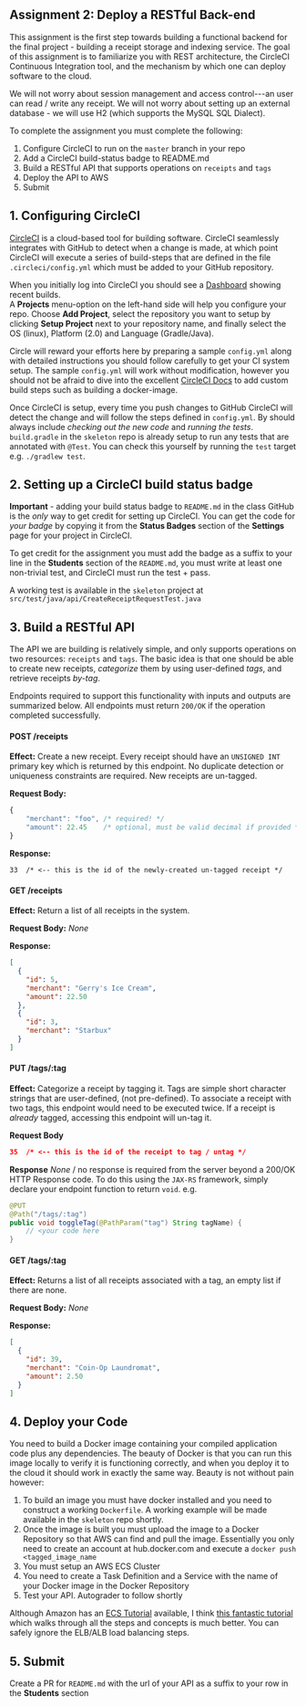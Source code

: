 Assignment 2: Deploy a RESTful Back-end
---
This assignment is the first step towards building a functional backend for
the final project - building a receipt storage and indexing service.  The goal of this assignment 
is to familiarize you with REST architecture, the CircleCI Continuous Integration tool, and 
the mechanism by which one can deploy software to the cloud.

We will not worry about session management and access control---an user can read / write any receipt. 
We will not worry about setting up an external database - we will use H2 (which 
supports the MySQL SQL Dialect).

To complete the assignment you must complete the following:
1. Configure CircleCI to run on the `master` branch in your repo
2. Add a CircleCI build-status badge to README.md
3. Build a RESTful API that supports operations on `receipts` and `tags`
4. Deploy the API to AWS
5. Submit

## 1. Configuring CircleCI
[CircleCI](http://circleci.com/) is a cloud-based tool for building software.  CircleCI seamlessly integrates with 
GitHub to detect when a change is made, at which point CircleCI will execute a series of build-steps that are 
defined in the file `.circleci/config.yml` which must be added to your GitHub repository. 

When you initially log into CircleCI you should see a [Dashboard](https://circleci.com/dashboard) showing recent builds.  
A **Projects** menu-option on the left-hand side will help you configure your repo.  Choose 
**Add Project**, select the repository you want to setup by clicking **Setup Project** next to your repository name, and 
finally select the OS (linux), Platform (2.0) and Language (Gradle/Java).  

Circle will reward your efforts here by preparing a sample `config.yml` along with detailed instructions you should 
follow carefully to get your CI system setup.  The sample `config.yml` will work without modification, however you 
should not be afraid to dive into the excellent [CircleCI Docs](https://circleci.com/docs/2.0/) to add custom 
build steps such as building a docker-image.

Once CircleCI is setup, every time you push changes to GitHub CircleCI will detect the change and will follow the steps
defined in `config.yml`.  By should always include *checking out the new code* and *running the tests*.  `build.gradle` 
in the `skeleton` repo is already setup to run any tests that are annotated with `@Test`.  You can check this yourself 
by running the `test` target e.g. `./gradlew test`.  

## 2. Setting up a CircleCI build status badge
**Important** - adding your build status badge to `README.md` in the class GitHub is the *only* way to get credit for 
setting up CircleCI.  You can get the code for *your badge* by copying it from the **Status Badges** section of the 
**Settings** page for your project in CircleCI.  

To get credit for the assignment you must add the badge as a suffix to your line in the **Students** section 
of the `README.md`, you must write at least one non-trivial test, and CircleCI must run the test + pass.

A working test is available in the `skeleton` project at `src/test/java/api/CreateReceiptRequestTest.java`

## 3. Build a RESTful API 
The API we are building is relatively simple, and only supports operations on two 
resources: `receipts` and `tags`.  The basic idea is that one should be able to create new 
receipts, *categorize* them by using user-defined *tags*, and retrieve receipts *by-tag*. 
 
Endpoints required to support this functionality with inputs and outputs are summarized below.  All endpoints must 
return `200/OK` if the operation completed successfully.
 
#### POST /receipts
**Effect:** Create a new receipt.  Every receipt should have an `UNSIGNED INT` primary key which 
is returned by this endpoint. No duplicate detection or uniqueness constraints are required.  New 
receipts are un-tagged. 

**Request Body:**
```javascript
{
    "merchant": "foo", /* required! */
    "amount": 22.45    /* optional, must be valid decimal if provided */
}
```
**Response:**
```
33  /* <-- this is the id of the newly-created un-tagged receipt */
```
 
#### GET /receipts
**Effect:** Return a list of all receipts in the system.  

**Request Body:**
*None*

**Response:**
```json
[
  {
    "id": 5,
    "merchant": "Gerry's Ice Cream",
    "amount": 22.50
  },
  {
    "id": 3,
    "merchant": "Starbux"
  }
]
```

#### PUT /tags/:tag
**Effect:** Categorize a receipt by tagging it.  Tags are simple short character strings that are user-defined, 
(not pre-defined). To associate a receipt with two tags, this endpoint would need to be executed twice.  If
a receipt is *already* tagged, accessing this endpoint will un-tag it. 

**Request Body**
```json
35  /* <-- this is the id of the receipt to tag / untag */
```

**Response**
*None* / no response is required from the server beyond a 200/OK HTTP Response code.  To do this using 
the `JAX-RS` framework, simply declare your endpoint function to return `void`.  e.g.

```java
@PUT
@Path("/tags/:tag")
public void toggleTag(@PathParam("tag") String tagName) {
    // <your code here
}

```

#### GET /tags/:tag
**Effect:** Returns a list of all receipts associated with a tag, an empty list if there are none.

**Request Body:** *None*

**Response:**
```json
[
  {
    "id": 39,
    "merchant": "Coin-Op Laundromat",
    "amount": 2.50
  }
]
```

## 4. Deploy your Code
You need to build a Docker image containing your compiled application code plus any dependencies.  The beauty of 
Docker is that you can run this image locally to verify it is functioning correctly, and when you deploy it to the 
cloud it should work in exactly the same way.  Beauty is not without pain however: 
1. To build an image you must have docker installed and you need to 
construct a working `Dockerfile`.  A working example will be made available 
in the `skeleton` repo shortly.  
2. Once the image is built you must upload the image to a Docker Repository so that AWS can find and pull the image.
Essentially you only need to create an account at hub.docker.com and execute a `docker push <tagged_image_name`
3. You must setup an AWS ECS Cluster
4. You need to create a Task Definition and a Service with the name of your Docker image in the Docker Repository 
5. Test your API.  Autograder to follow shortly

Although Amazon has an [ECS Tutorial](http://docs.aws.amazon.com/AmazonECS/latest/developerguide/ECS_GetStarted.html) 
available, I think [this fantastic tutorial](https://start.jcolemorrison.com/the-hitchhikers-guide-to-aws-ecs-and-docker/#summary-docker-analogy)
which walks through all the steps and concepts is much better.  You can safely ignore the ELB/ALB load balancing steps. 

## 5. Submit
Create a PR for `README.md` with the url of your API as a suffix to your row in the **Students** section
